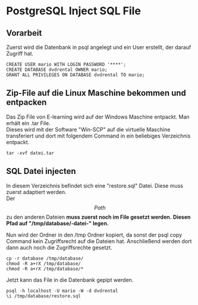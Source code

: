 # PostgreSQL Inject SQL File

## Vorarbeit
Zuerst wird die Datenbank in psql angelegt und ein User erstellt, der darauf Zugriff hat.

	CREATE USER mario WITH LOGIN PASSWORD '****';
	CREATE DATABASE dvdrental OWNER mario;
	GRANT ALL PRIVILEGES ON DATABASE dvdrental TO mario;
	
## Zip-File auf die Linux Maschine bekommen und entpacken
Das Zip File von E-learning wird auf der Windows Maschine entpackt. Man erhält ein .tar File.  
Dieses wird mit der Software "Win-SCP" auf die virtuelle Maschine transferiert und dort mit folgendem Command in ein beliebiges Verzeichnis entpackt.

	tar -xvf datei.tar
	
## SQL Datei injecten
In diesem Verzeichnis befindet sich eine "restore.sql" Datei. Diese muss zuerst adaptiert werden.  
Der $$Path$$ zu den anderen Dateien __muss zuerst noch im File gesetzt werden.__
__Diesen Pfad auf "/tmp/database/-datei-" legen.__

Nun wird der Ordner in den /tmp Ordner kopiert, da sonst der psql copy Command kein Zugriffsrecht auf die Dateien hat. Anschließend werden dort dann auch noch die Zugriffsrechte gesetzt.

	cp -r database /tmp/database/
	chmod -R a+rX /tmp/database/
	chmod -R a+rX /tmp/database/*
Jetzt kann das File in die Datenbank gepipt werden. 

	psql -h localhost -U mario -W -d dvdrental
	\i /tmp/database/restore.sql
